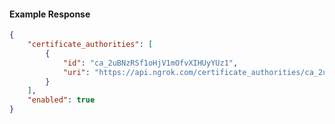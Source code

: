 <!-- Code generated for API Clients. DO NOT EDIT. -->

#### Example Response

```json
{
	"certificate_authorities": [
		{
			"id": "ca_2uBNzRSf1oHjV1mOfvXIHUyYUz1",
			"uri": "https://api.ngrok.com/certificate_authorities/ca_2uBNzRSf1oHjV1mOfvXIHUyYUz1"
		}
	],
	"enabled": true
}
```
